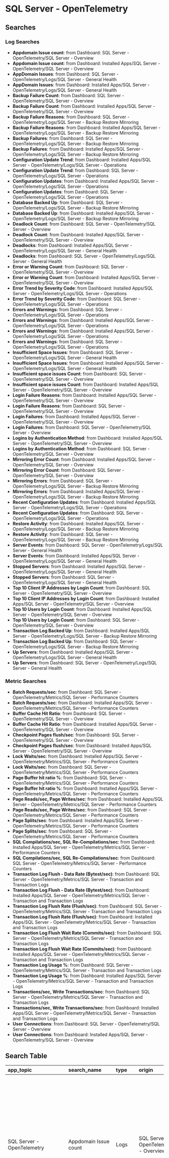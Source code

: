 # SQL Server - OpenTelemetry

## Searches

### Log Searches

- **Appdomain Issue count**: from Dashboard: SQL Server - OpenTelemetry/SQL Server - Overview 
- **Appdomain Issue count**: from Dashboard: Installed Apps/SQL Server - OpenTelemetry/SQL Server - Overview 
- **AppDomain Issues**: from Dashboard: SQL Server - OpenTelemetry/Logs/SQL Server - General Health 
- **AppDomain Issues**: from Dashboard: Installed Apps/SQL Server - OpenTelemetry/Logs/SQL Server - General Health 
- **Backup Failure Count**: from Dashboard: SQL Server - OpenTelemetry/SQL Server - Overview 
- **Backup Failure Count**: from Dashboard: Installed Apps/SQL Server - OpenTelemetry/SQL Server - Overview 
- **Backup Failure Reasons**: from Dashboard: SQL Server - OpenTelemetry/Logs/SQL Server - Backup Restore Mirroring 
- **Backup Failure Reasons**: from Dashboard: Installed Apps/SQL Server - OpenTelemetry/Logs/SQL Server - Backup Restore Mirroring 
- **Backup Failures**: from Dashboard: SQL Server - OpenTelemetry/Logs/SQL Server - Backup Restore Mirroring 
- **Backup Failures**: from Dashboard: Installed Apps/SQL Server - OpenTelemetry/Logs/SQL Server - Backup Restore Mirroring 
- **Configuration Update Trend**: from Dashboard: Installed Apps/SQL Server - OpenTelemetry/Logs/SQL Server - Operations 
- **Configuration Update Trend**: from Dashboard: SQL Server - OpenTelemetry/Logs/SQL Server - Operations 
- **Configuration Updates**: from Dashboard: Installed Apps/SQL Server - OpenTelemetry/Logs/SQL Server - Operations 
- **Configuration Updates**: from Dashboard: SQL Server - OpenTelemetry/Logs/SQL Server - Operations 
- **Database Backed Up**: from Dashboard: SQL Server - OpenTelemetry/Logs/SQL Server - Backup Restore Mirroring 
- **Database Backed Up**: from Dashboard: Installed Apps/SQL Server - OpenTelemetry/Logs/SQL Server - Backup Restore Mirroring 
- **Deadlock Count**: from Dashboard: SQL Server - OpenTelemetry/SQL Server - Overview 
- **Deadlock Count**: from Dashboard: Installed Apps/SQL Server - OpenTelemetry/SQL Server - Overview 
- **Deadlocks**: from Dashboard: Installed Apps/SQL Server - OpenTelemetry/Logs/SQL Server - General Health 
- **Deadlocks**: from Dashboard: SQL Server - OpenTelemetry/Logs/SQL Server - General Health 
- **Error or Warning Count**: from Dashboard: SQL Server - OpenTelemetry/SQL Server - Overview 
- **Error or Warning Count**: from Dashboard: Installed Apps/SQL Server - OpenTelemetry/SQL Server - Overview 
- **Error Trend by Severity Code**: from Dashboard: Installed Apps/SQL Server - OpenTelemetry/Logs/SQL Server - Operations 
- **Error Trend by Severity Code**: from Dashboard: SQL Server - OpenTelemetry/Logs/SQL Server - Operations 
- **Errors and Warnings**: from Dashboard: SQL Server - OpenTelemetry/Logs/SQL Server - Operations 
- **Errors and Warnings**: from Dashboard: Installed Apps/SQL Server - OpenTelemetry/Logs/SQL Server - Operations 
- **Errors and Warnings**: from Dashboard: Installed Apps/SQL Server - OpenTelemetry/Logs/SQL Server - Operations 
- **Errors and Warnings**: from Dashboard: SQL Server - OpenTelemetry/Logs/SQL Server - Operations 
- **Insufficient Space Issues**: from Dashboard: SQL Server - OpenTelemetry/Logs/SQL Server - General Health 
- **Insufficient Space Issues**: from Dashboard: Installed Apps/SQL Server - OpenTelemetry/Logs/SQL Server - General Health 
- **Insufficient space issues Count**: from Dashboard: SQL Server - OpenTelemetry/SQL Server - Overview 
- **Insufficient space issues Count**: from Dashboard: Installed Apps/SQL Server - OpenTelemetry/SQL Server - Overview 
- **Login Failure Reasons**: from Dashboard: Installed Apps/SQL Server - OpenTelemetry/SQL Server - Overview 
- **Login Failure Reasons**: from Dashboard: SQL Server - OpenTelemetry/SQL Server - Overview 
- **Login Failures**: from Dashboard: Installed Apps/SQL Server - OpenTelemetry/SQL Server - Overview 
- **Login Failures**: from Dashboard: SQL Server - OpenTelemetry/SQL Server - Overview 
- **Logins by Authentication Method**: from Dashboard: Installed Apps/SQL Server - OpenTelemetry/SQL Server - Overview 
- **Logins by Authentication Method**: from Dashboard: SQL Server - OpenTelemetry/SQL Server - Overview 
- **Mirroring Error Count**: from Dashboard: Installed Apps/SQL Server - OpenTelemetry/SQL Server - Overview 
- **Mirroring Error Count**: from Dashboard: SQL Server - OpenTelemetry/SQL Server - Overview 
- **Mirroring Errors**: from Dashboard: SQL Server - OpenTelemetry/Logs/SQL Server - Backup Restore Mirroring 
- **Mirroring Errors**: from Dashboard: Installed Apps/SQL Server - OpenTelemetry/Logs/SQL Server - Backup Restore Mirroring 
- **Recent Configuration Updates**: from Dashboard: Installed Apps/SQL Server - OpenTelemetry/Logs/SQL Server - Operations 
- **Recent Configuration Updates**: from Dashboard: SQL Server - OpenTelemetry/Logs/SQL Server - Operations 
- **Restore Activity**: from Dashboard: Installed Apps/SQL Server - OpenTelemetry/Logs/SQL Server - Backup Restore Mirroring 
- **Restore Activity**: from Dashboard: SQL Server - OpenTelemetry/Logs/SQL Server - Backup Restore Mirroring 
- **Server Events**: from Dashboard: SQL Server - OpenTelemetry/Logs/SQL Server - General Health 
- **Server Events**: from Dashboard: Installed Apps/SQL Server - OpenTelemetry/Logs/SQL Server - General Health 
- **Stopped Servers**: from Dashboard: Installed Apps/SQL Server - OpenTelemetry/Logs/SQL Server - General Health 
- **Stopped Servers**: from Dashboard: SQL Server - OpenTelemetry/Logs/SQL Server - General Health 
- **Top 10 Client IP Addresses by Login Count**: from Dashboard: SQL Server - OpenTelemetry/SQL Server - Overview 
- **Top 10 Client IP Addresses by Login Count**: from Dashboard: Installed Apps/SQL Server - OpenTelemetry/SQL Server - Overview 
- **Top 10 Users by Login Count**: from Dashboard: Installed Apps/SQL Server - OpenTelemetry/SQL Server - Overview 
- **Top 10 Users by Login Count**: from Dashboard: SQL Server - OpenTelemetry/SQL Server - Overview 
- **Transaction Log Backed Up**: from Dashboard: Installed Apps/SQL Server - OpenTelemetry/Logs/SQL Server - Backup Restore Mirroring 
- **Transaction Log Backed Up**: from Dashboard: SQL Server - OpenTelemetry/Logs/SQL Server - Backup Restore Mirroring 
- **Up Servers**: from Dashboard: Installed Apps/SQL Server - OpenTelemetry/Logs/SQL Server - General Health 
- **Up Servers**: from Dashboard: SQL Server - OpenTelemetry/Logs/SQL Server - General Health

### Metric Searches

- **Batch Requests/sec**: from Dashboard: SQL Server - OpenTelemetry/Metrics/SQL Server - Performance Counters 
- **Batch Requests/sec**: from Dashboard: Installed Apps/SQL Server - OpenTelemetry/Metrics/SQL Server - Performance Counters 
- **Buffer Cache Hit Ratio**: from Dashboard: SQL Server - OpenTelemetry/SQL Server - Overview 
- **Buffer Cache Hit Ratio**: from Dashboard: Installed Apps/SQL Server - OpenTelemetry/SQL Server - Overview 
- **Checkpoint Pages flush/sec**: from Dashboard: SQL Server - OpenTelemetry/SQL Server - Overview 
- **Checkpoint Pages flush/sec**: from Dashboard: Installed Apps/SQL Server - OpenTelemetry/SQL Server - Overview 
- **Lock Waits/sec**: from Dashboard: Installed Apps/SQL Server - OpenTelemetry/Metrics/SQL Server - Performance Counters 
- **Lock Waits/sec**: from Dashboard: SQL Server - OpenTelemetry/Metrics/SQL Server - Performance Counters 
- **Page Buffer hit ratio %**: from Dashboard: SQL Server - OpenTelemetry/Metrics/SQL Server - Performance Counters 
- **Page Buffer hit ratio %**: from Dashboard: Installed Apps/SQL Server - OpenTelemetry/Metrics/SQL Server - Performance Counters 
- **Page Reads/sec, Page Writes/sec**: from Dashboard: Installed Apps/SQL Server - OpenTelemetry/Metrics/SQL Server - Performance Counters 
- **Page Reads/sec, Page Writes/sec**: from Dashboard: SQL Server - OpenTelemetry/Metrics/SQL Server - Performance Counters 
- **Page Splits/sec**: from Dashboard: Installed Apps/SQL Server - OpenTelemetry/Metrics/SQL Server - Performance Counters 
- **Page Splits/sec**: from Dashboard: SQL Server - OpenTelemetry/Metrics/SQL Server - Performance Counters 
- **SQL Compilations/sec, SQL Re-Compilations/sec**: from Dashboard: Installed Apps/SQL Server - OpenTelemetry/Metrics/SQL Server - Performance Counters 
- **SQL Compilations/sec, SQL Re-Compilations/sec**: from Dashboard: SQL Server - OpenTelemetry/Metrics/SQL Server - Performance Counters 
- **Transaction Log Flush - Data Rate (Bytest/sec)**: from Dashboard: SQL Server - OpenTelemetry/Metrics/SQL Server - Transaction and Transaction Logs 
- **Transaction Log Flush - Data Rate (Bytest/sec)**: from Dashboard: Installed Apps/SQL Server - OpenTelemetry/Metrics/SQL Server - Transaction and Transaction Logs 
- **Transaction Log Flush Rate (Flush/sec)**: from Dashboard: SQL Server - OpenTelemetry/Metrics/SQL Server - Transaction and Transaction Logs 
- **Transaction Log Flush Rate (Flush/sec)**: from Dashboard: Installed Apps/SQL Server - OpenTelemetry/Metrics/SQL Server - Transaction and Transaction Logs 
- **Transaction Log Flush Wait Rate (Commits/sec)**: from Dashboard: SQL Server - OpenTelemetry/Metrics/SQL Server - Transaction and Transaction Logs 
- **Transaction Log Flush Wait Rate (Commits/sec)**: from Dashboard: Installed Apps/SQL Server - OpenTelemetry/Metrics/SQL Server - Transaction and Transaction Logs 
- **Transaction Log Usage %**: from Dashboard: SQL Server - OpenTelemetry/Metrics/SQL Server - Transaction and Transaction Logs 
- **Transaction Log Usage %**: from Dashboard: Installed Apps/SQL Server - OpenTelemetry/Metrics/SQL Server - Transaction and Transaction Logs 
- **Transactions/sec, Write Transactions/sec**: from Dashboard: SQL Server - OpenTelemetry/Metrics/SQL Server - Transaction and Transaction Logs 
- **Transactions/sec, Write Transactions/sec**: from Dashboard: Installed Apps/SQL Server - OpenTelemetry/Metrics/SQL Server - Transaction and Transaction Logs 
- **User Connections**: from Dashboard: SQL Server - OpenTelemetry/SQL Server - Overview 
- **User Connections**: from Dashboard: Installed Apps/SQL Server - OpenTelemetry/SQL Server - Overview

## Search Table

|app\_topic|search\_name|type|origin|search|
|:--|:--|:--|:--|:--|
|SQL Server - OpenTelemetry|Appdomain Issue count|Logs|SQL Server - OpenTelemetry/SQL Server - Overview| db.cluster.name={{db.cluster.name}} deployment.environment={{deployment.environment}}  sumo.datasource=sqlserver  (AppDomain or "memory pressure" or "out of memory") \|json "log" as \_rawlog nodrop <br />\| if (isEmpty(\_rawlog), \_raw, \_rawlog) as \_raw<br />\| parse "AppDomain \* (\*) is marked for unload due to \*." as AppDomainID, detail, reason nodrop<br />\| parse "AppDomain \* was unloaded by escalation policy to ensure the consistency of your application. \* happened while accessing a critical resource" as detail, reason nodrop<br />\| Parse "Failed to initialize the Common Language Runtime \* due to \*." as detail, reason nodrop<br />\| parse "Error: \*, Severity: \*, State: \*. .NET Framework execution was aborted by escalation policy because of \*." as error, severity, state, reason<br />\| count|
|SQL Server - OpenTelemetry|Appdomain Issue count|Logs|Installed Apps/SQL Server - OpenTelemetry/SQL Server - Overview| db.cluster.name={{db.cluster.name}} deployment.environment={{deployment.environment}}  sumo.datasource=sqlserver  (AppDomain or "memory pressure" or "out of memory") \|json "log" as \_rawlog nodrop <br />\| if (isEmpty(\_rawlog), \_raw, \_rawlog) as \_raw<br />\| parse "AppDomain \* (\*) is marked for unload due to \*." as AppDomainID, detail, reason nodrop<br />\| parse "AppDomain \* was unloaded by escalation policy to ensure the consistency of your application. \* happened while accessing a critical resource" as detail, reason nodrop<br />\| Parse "Failed to initialize the Common Language Runtime \* due to \*." as detail, reason nodrop<br />\| parse "Error: \*, Severity: \*, State: \*. .NET Framework execution was aborted by escalation policy because of \*." as error, severity, state, reason<br />\| count|
|SQL Server - OpenTelemetry/Logs|AppDomain Issues|Logs|Installed Apps/SQL Server - OpenTelemetry/Logs/SQL Server - General Health| db.cluster.name={{db.cluster.name}} deployment.environment={{deployment.environment}} db.node.name={{db.node.name}} sumo.datasource=sqlserver  (AppDomain or "memory pressure" or "out of memory") \|json "log" as \_rawlog nodrop <br />\| if (isEmpty(\_rawlog), \_raw, \_rawlog) as \_raw<br />\| parse "AppDomain \* (\*) is marked for unload due to \*." as AppDomainID, detail, reason nodrop<br />\| parse "AppDomain \* was unloaded by escalation policy to ensure the consistency of your application. \* happened while accessing a critical resource" as detail, reason nodrop<br />\| Parse "Failed to initialize the Common Language Runtime \* due to \*." as detail, reason nodrop<br />\| parse "Error: \*, Severity: \*, State: \*. .NET Framework execution was aborted by escalation policy because of \*." as error, severity, state, reason<br />\| timeslice 1d<br />\| count by \_timeslice|
|SQL Server - OpenTelemetry/Logs|AppDomain Issues|Logs|SQL Server - OpenTelemetry/Logs/SQL Server - General Health| db.cluster.name={{db.cluster.name}} deployment.environment={{deployment.environment}} db.node.name={{db.node.name}} sumo.datasource=sqlserver  (AppDomain or "memory pressure" or "out of memory") \|json "log" as \_rawlog nodrop <br />\| if (isEmpty(\_rawlog), \_raw, \_rawlog) as \_raw<br />\| parse "AppDomain \* (\*) is marked for unload due to \*." as AppDomainID, detail, reason nodrop<br />\| parse "AppDomain \* was unloaded by escalation policy to ensure the consistency of your application. \* happened while accessing a critical resource" as detail, reason nodrop<br />\| Parse "Failed to initialize the Common Language Runtime \* due to \*." as detail, reason nodrop<br />\| parse "Error: \*, Severity: \*, State: \*. .NET Framework execution was aborted by escalation policy because of \*." as error, severity, state, reason<br />\| timeslice 1d<br />\| count by \_timeslice|
|SQL Server - OpenTelemetry|Backup Failure Count|Logs|SQL Server - OpenTelemetry/SQL Server - Overview| db.cluster.name={{db.cluster.name}} deployment.environment={{deployment.environment}}  sumo.datasource=sqlserver backup !Restore !"[180] Job" \| json "log" as \_rawlog nodrop <br />\| if (isEmpty(\_rawlog), \_raw, \_rawlog) as \_raw <br />\| parse "BackupDiskFile::\*: Backup device '\*' \* to \*. Operating system error \*(\*)." as media, backup\_path, backup\_status, operation, error\_code, reason nodrop<br />\| parse "Backup      BackupIoRequest::ReportIoError: \* \* on backup device '\*'. Operating system error \*(\*)." as operation, backup\_status, backup\_path, error\_code, reason nodrop<br />\| parse "Extend Disk Backup:  \* on backup device '\*'. Operating system error \*(\*)." as backup\_status, backup\_path, error\_code, reason nodrop<br />\| parse "BackupVirtualDeviceFile::RequestDurableMedia: \* \* on backup device '\*'. Operating system error \*(\*)." as operation, backup\_status, backup\_path, error\_code, reason nodrop<br />\| parse "Backup      BACKUP \* to complete the command BACKUP DATABASE \*. Check the backup application log for detailed messages." as backup\_status, database<br />\| if (backup\_status in ("failed", "failure"), "Failure", backup\_status) as backup\_status<br />\| count by backup\_status|
|SQL Server - OpenTelemetry|Backup Failure Count|Logs|Installed Apps/SQL Server - OpenTelemetry/SQL Server - Overview| db.cluster.name={{db.cluster.name}} deployment.environment={{deployment.environment}}  sumo.datasource=sqlserver backup !Restore !"[180] Job" \| json "log" as \_rawlog nodrop <br />\| if (isEmpty(\_rawlog), \_raw, \_rawlog) as \_raw <br />\| parse "BackupDiskFile::\*: Backup device '\*' \* to \*. Operating system error \*(\*)." as media, backup\_path, backup\_status, operation, error\_code, reason nodrop<br />\| parse "Backup      BackupIoRequest::ReportIoError: \* \* on backup device '\*'. Operating system error \*(\*)." as operation, backup\_status, backup\_path, error\_code, reason nodrop<br />\| parse "Extend Disk Backup:  \* on backup device '\*'. Operating system error \*(\*)." as backup\_status, backup\_path, error\_code, reason nodrop<br />\| parse "BackupVirtualDeviceFile::RequestDurableMedia: \* \* on backup device '\*'. Operating system error \*(\*)." as operation, backup\_status, backup\_path, error\_code, reason nodrop<br />\| parse "Backup      BACKUP \* to complete the command BACKUP DATABASE \*. Check the backup application log for detailed messages." as backup\_status, database<br />\| if (backup\_status in ("failed", "failure"), "Failure", backup\_status) as backup\_status<br />\| count by backup\_status|
|SQL Server - OpenTelemetry/Logs|Backup Failure Reasons|Logs|Installed Apps/SQL Server - OpenTelemetry/Logs/SQL Server - Backup Restore Mirroring| db.cluster.name={{db.cluster.name}} deployment.environment={{deployment.environment}} db.node.name={{db.node.name}} sumo.datasource=sqlserver !Restore !"[180] Job" \| json "log" as \_rawlog nodrop <br />\| if (isEmpty(\_rawlog), \_raw, \_rawlog) as \_raw <br />\| parse "BackupDiskFile::\*: Backup device '\*' \* to \*. Operating system error \*(\*)." as media, backup\_path, backup\_status, operation, error\_code, reason nodrop<br />\| parse "Backup      BackupIoRequest::ReportIoError: \* \* on backup device '\*'. Operating system error \*(\*)." as operation, backup\_status, backup\_path, error\_code, reason nodrop<br />\| parse "Extend Disk Backup:  \* on backup device '\*'. Operating system error \*(\*)." as backup\_status, backup\_path, error\_code, reason nodrop<br />\| parse "BackupVirtualDeviceFile::RequestDurableMedia: \* \* on backup device '\*'. Operating system error \*(\*)." as operation, backup\_status, backup\_path, error\_code, reason nodrop<br />\| parse "Backup      BACKUP \* to complete the command BACKUP DATABASE \*. Check the backup application log for detailed messages." as backup\_status, database<br />\| if (backup\_status in ("failed", "failure"), "Failure", backup\_status) as backup\_status<br />\| if (reason = "" or isNull(reason), "Unknown", reason) as reason <br />\| count as count by reason \| sort by count|
|SQL Server - OpenTelemetry/Logs|Backup Failure Reasons|Logs|SQL Server - OpenTelemetry/Logs/SQL Server - Backup Restore Mirroring| db.cluster.name={{db.cluster.name}} deployment.environment={{deployment.environment}} db.node.name={{db.node.name}} sumo.datasource=sqlserver !Restore !"[180] Job" \| json "log" as \_rawlog nodrop <br />\| if (isEmpty(\_rawlog), \_raw, \_rawlog) as \_raw <br />\| parse "BackupDiskFile::\*: Backup device '\*' \* to \*. Operating system error \*(\*)." as media, backup\_path, backup\_status, operation, error\_code, reason nodrop<br />\| parse "Backup      BackupIoRequest::ReportIoError: \* \* on backup device '\*'. Operating system error \*(\*)." as operation, backup\_status, backup\_path, error\_code, reason nodrop<br />\| parse "Extend Disk Backup:  \* on backup device '\*'. Operating system error \*(\*)." as backup\_status, backup\_path, error\_code, reason nodrop<br />\| parse "BackupVirtualDeviceFile::RequestDurableMedia: \* \* on backup device '\*'. Operating system error \*(\*)." as operation, backup\_status, backup\_path, error\_code, reason nodrop<br />\| parse "Backup      BACKUP \* to complete the command BACKUP DATABASE \*. Check the backup application log for detailed messages." as backup\_status, database<br />\| if (backup\_status in ("failed", "failure"), "Failure", backup\_status) as backup\_status<br />\| if (reason = "" or isNull(reason), "Unknown", reason) as reason <br />\| count as count by reason \| sort by count|
|SQL Server - OpenTelemetry/Logs|Backup Failures|Logs|Installed Apps/SQL Server - OpenTelemetry/Logs/SQL Server - Backup Restore Mirroring| db.cluster.name={{db.cluster.name}} deployment.environment={{deployment.environment}} db.node.name={{db.node.name}} sumo.datasource=sqlserver backup !Restore !"[180] Job" \| json "log" as \_rawlog nodrop <br />\| if (isEmpty(\_rawlog), \_raw, \_rawlog) as \_raw <br />\| parse "BackupDiskFile::\*: Backup device '\*' \* to \*. Operating system error \*(\*)." as media, backup\_path, backup\_status, operation, error\_code, reason nodrop<br />\| parse "Backup      BackupIoRequest::ReportIoError: \* \* on backup device '\*'. Operating system error \*(\*)." as operation, backup\_status, backup\_path, error\_code, reason nodrop<br />\| parse "Extend Disk Backup:  \* on backup device '\*'. Operating system error \*(\*)." as backup\_status, backup\_path, error\_code, reason nodrop<br />\| parse "BackupVirtualDeviceFile::RequestDurableMedia: \* \* on backup device '\*'. Operating system error \*(\*)." as operation, backup\_status, backup\_path, error\_code, reason nodrop<br />\| parse "Backup      BACKUP \* to complete the command BACKUP DATABASE \*. Check the backup application log for detailed messages." as backup\_status, database<br />\| if (backup\_status in ("failed", "failure"), "Failure", backup\_status) as backup\_status<br />\| timeslice 1d<br />\| count by \_timeslice, backup\_status<br />\| transpose row \_timeslice column backup\_status|
|SQL Server - OpenTelemetry/Logs|Backup Failures|Logs|SQL Server - OpenTelemetry/Logs/SQL Server - Backup Restore Mirroring| db.cluster.name={{db.cluster.name}} deployment.environment={{deployment.environment}} db.node.name={{db.node.name}} sumo.datasource=sqlserver backup !Restore !"[180] Job" \| json "log" as \_rawlog nodrop <br />\| if (isEmpty(\_rawlog), \_raw, \_rawlog) as \_raw <br />\| parse "BackupDiskFile::\*: Backup device '\*' \* to \*. Operating system error \*(\*)." as media, backup\_path, backup\_status, operation, error\_code, reason nodrop<br />\| parse "Backup      BackupIoRequest::ReportIoError: \* \* on backup device '\*'. Operating system error \*(\*)." as operation, backup\_status, backup\_path, error\_code, reason nodrop<br />\| parse "Extend Disk Backup:  \* on backup device '\*'. Operating system error \*(\*)." as backup\_status, backup\_path, error\_code, reason nodrop<br />\| parse "BackupVirtualDeviceFile::RequestDurableMedia: \* \* on backup device '\*'. Operating system error \*(\*)." as operation, backup\_status, backup\_path, error\_code, reason nodrop<br />\| parse "Backup      BACKUP \* to complete the command BACKUP DATABASE \*. Check the backup application log for detailed messages." as backup\_status, database<br />\| if (backup\_status in ("failed", "failure"), "Failure", backup\_status) as backup\_status<br />\| timeslice 1d<br />\| count by \_timeslice, backup\_status<br />\| transpose row \_timeslice column backup\_status|
|SQL Server - OpenTelemetry/Metrics|Batch Requests/sec|Metrics|SQL Server - OpenTelemetry/Metrics/SQL Server - Performance Counters|sumo.datasource=sqlserver deployment.environment={{deployment.environment}} metric=sqlserver.batch.request.rate db.cluster.name={{db.cluster.name}} db.node.name={{db.node.name}} <br />//\| rate increasing|
|SQL Server - OpenTelemetry/Metrics|Batch Requests/sec|Metrics|Installed Apps/SQL Server - OpenTelemetry/Metrics/SQL Server - Performance Counters|sumo.datasource=sqlserver deployment.environment={{deployment.environment}} metric=sqlserver.batch.request.rate db.cluster.name={{db.cluster.name}} db.node.name={{db.node.name}} <br />//\| rate increasing|
|SQL Server - OpenTelemetry|Buffer Cache Hit Ratio|Metrics|Installed Apps/SQL Server - OpenTelemetry/SQL Server - Overview|sumo.datasource=sqlserver deployment.environment={{deployment.environment}} db.cluster.name={{db.cluster.name}} metric=sqlserver.page.buffer\_cache.hit\_ratio  \| avg by metric|
|SQL Server - OpenTelemetry|Buffer Cache Hit Ratio|Metrics|SQL Server - OpenTelemetry/SQL Server - Overview|sumo.datasource=sqlserver deployment.environment={{deployment.environment}} db.cluster.name={{db.cluster.name}} metric=sqlserver.page.buffer\_cache.hit\_ratio  \| avg by metric|
|SQL Server - OpenTelemetry|Checkpoint Pages flush/sec|Metrics|Installed Apps/SQL Server - OpenTelemetry/SQL Server - Overview|sumo.datasource=sqlserver deployment.environment={{deployment.environment}} db.cluster.name={{db.cluster.name}} metric=sqlserver.page.checkpoint.flush.rate \| avg|
|SQL Server - OpenTelemetry|Checkpoint Pages flush/sec|Metrics|SQL Server - OpenTelemetry/SQL Server - Overview|sumo.datasource=sqlserver deployment.environment={{deployment.environment}} db.cluster.name={{db.cluster.name}} metric=sqlserver.page.checkpoint.flush.rate \| avg|
|SQL Server - OpenTelemetry/Logs|Configuration Update Trend|Logs|Installed Apps/SQL Server - OpenTelemetry/Logs/SQL Server - Operations| db.cluster.name={{db.cluster.name}} deployment.environment={{deployment.environment}} db.node.name={{db.node.name}} sumo.datasource=sqlserver option \| json "log" as \_rawlog nodrop <br />\| if (isEmpty(\_rawlog), \_raw, \_rawlog) as \_raw <br />\| parse "Configuration option '\*' changed from \* to \*." as object, old\_val, new\_val nodrop<br />\| parse	"Setting database option \* to \* for database '\*'." as object, new\_val, database<br />\| where old\_val != new\_val<br />\| timeslice 1h<br />\| count by \_timeslice|
|SQL Server - OpenTelemetry/Logs|Configuration Update Trend|Logs|SQL Server - OpenTelemetry/Logs/SQL Server - Operations| db.cluster.name={{db.cluster.name}} deployment.environment={{deployment.environment}} db.node.name={{db.node.name}} sumo.datasource=sqlserver option \| json "log" as \_rawlog nodrop <br />\| if (isEmpty(\_rawlog), \_raw, \_rawlog) as \_raw <br />\| parse "Configuration option '\*' changed from \* to \*." as object, old\_val, new\_val nodrop<br />\| parse	"Setting database option \* to \* for database '\*'." as object, new\_val, database<br />\| where old\_val != new\_val<br />\| timeslice 1h<br />\| count by \_timeslice|
|SQL Server - OpenTelemetry/Logs|Configuration Updates|Logs|SQL Server - OpenTelemetry/Logs/SQL Server - Operations| db.cluster.name={{db.cluster.name}} deployment.environment={{deployment.environment}} db.node.name={{db.node.name}} sumo.datasource=sqlserver option \| json "log" as \_rawlog nodrop <br />\| if (isEmpty(\_rawlog), \_raw, \_rawlog) as \_raw <br />\| parse "Configuration option '\*' changed from \* to \*." as object, old\_val, new\_val nodrop<br />\| parse	"Setting database option \* to \* for database '\*'." as object, new\_val, database<br />\| where old\_val != new\_val<br />\| count as count by object \| sort by count|
|SQL Server - OpenTelemetry/Logs|Configuration Updates|Logs|Installed Apps/SQL Server - OpenTelemetry/Logs/SQL Server - Operations| db.cluster.name={{db.cluster.name}} deployment.environment={{deployment.environment}} db.node.name={{db.node.name}} sumo.datasource=sqlserver option \| json "log" as \_rawlog nodrop <br />\| if (isEmpty(\_rawlog), \_raw, \_rawlog) as \_raw <br />\| parse "Configuration option '\*' changed from \* to \*." as object, old\_val, new\_val nodrop<br />\| parse	"Setting database option \* to \* for database '\*'." as object, new\_val, database<br />\| where old\_val != new\_val<br />\| count as count by object \| sort by count|
|SQL Server - OpenTelemetry/Logs|Database Backed Up|Logs|Installed Apps/SQL Server - OpenTelemetry/Logs/SQL Server - Backup Restore Mirroring| db.cluster.name={{db.cluster.name}} deployment.environment={{deployment.environment}} db.node.name={{db.node.name}}  sumo.datasource=sqlserver backup \| json "log" as \_rawlog nodrop <br />\| if (isEmpty(\_rawlog), \_raw, \_rawlog) as \_raw <br />\| parse "Backup      Database backed up. Database: \*, creation date(time): \*, pages dumped: \*, first LSN: \*, last LSN: \*, number of dump devices: \*, device information: \*. This is an informational message only. No user action is required." as database, creation\_time, pages\_dumped, first\_lsn, last\_lsn,dump\_devices, device\_info<br />\| timeslice 1d<br />\| count by \_timeslice|
|SQL Server - OpenTelemetry/Logs|Database Backed Up|Logs|SQL Server - OpenTelemetry/Logs/SQL Server - Backup Restore Mirroring| db.cluster.name={{db.cluster.name}} deployment.environment={{deployment.environment}} db.node.name={{db.node.name}}  sumo.datasource=sqlserver backup \| json "log" as \_rawlog nodrop <br />\| if (isEmpty(\_rawlog), \_raw, \_rawlog) as \_raw <br />\| parse "Backup      Database backed up. Database: \*, creation date(time): \*, pages dumped: \*, first LSN: \*, last LSN: \*, number of dump devices: \*, device information: \*. This is an informational message only. No user action is required." as database, creation\_time, pages\_dumped, first\_lsn, last\_lsn,dump\_devices, device\_info<br />\| timeslice 1d<br />\| count by \_timeslice|
|SQL Server - OpenTelemetry|Deadlock Count|Logs|Installed Apps/SQL Server - OpenTelemetry/SQL Server - Overview| db.cluster.name={{db.cluster.name}} deployment.environment={{deployment.environment}} sumo.datasource=sqlserver deadlocked\| count|
|SQL Server - OpenTelemetry|Deadlock Count|Logs|SQL Server - OpenTelemetry/SQL Server - Overview| db.cluster.name={{db.cluster.name}} deployment.environment={{deployment.environment}} sumo.datasource=sqlserver deadlocked\| count|
|SQL Server - OpenTelemetry/Logs|Deadlocks|Logs|Installed Apps/SQL Server - OpenTelemetry/Logs/SQL Server - General Health| db.cluster.name={{db.cluster.name}} deployment.environment={{deployment.environment}} db.node.name={{db.node.name}} sumo.datasource=sqlserver deadlocked<br />\| timeslice 1d<br />\| count as count by \_timeslice|
|SQL Server - OpenTelemetry/Logs|Deadlocks|Logs|SQL Server - OpenTelemetry/Logs/SQL Server - General Health| db.cluster.name={{db.cluster.name}} deployment.environment={{deployment.environment}} db.node.name={{db.node.name}} sumo.datasource=sqlserver deadlocked<br />\| timeslice 1d<br />\| count as count by \_timeslice|
|SQL Server - OpenTelemetry|Error or Warning Count|Logs|Installed Apps/SQL Server - OpenTelemetry/SQL Server - Overview| db.cluster.name={{db.cluster.name}} deployment.environment={{deployment.environment}}  sumo.datasource=sqlserver ("Error:" or "Warning:") \| json "log" as \_rawlog nodrop <br />\| if (isEmpty(\_rawlog), \_raw, \_rawlog) as \_raw <br />\| parse regex "\\s+(?\<Logtype\>Error\|Warning):\\s+(?\<message\>.\*)\$"<br />\| count by LogType|
|SQL Server - OpenTelemetry|Error or Warning Count|Logs|SQL Server - OpenTelemetry/SQL Server - Overview| db.cluster.name={{db.cluster.name}} deployment.environment={{deployment.environment}}  sumo.datasource=sqlserver ("Error:" or "Warning:") \| json "log" as \_rawlog nodrop <br />\| if (isEmpty(\_rawlog), \_raw, \_rawlog) as \_raw <br />\| parse regex "\\s+(?\<Logtype\>Error\|Warning):\\s+(?\<message\>.\*)\$"<br />\| count by LogType|
|SQL Server - OpenTelemetry/Logs|Error Trend by Severity Code|Logs|Installed Apps/SQL Server - OpenTelemetry/Logs/SQL Server - Operations| db.cluster.name={{db.cluster.name}} deployment.environment={{deployment.environment}} db.node.name={{db.node.name}}  sumo.datasource=sqlserver "Error:" "Severity:" \| json "log" as \_rawlog nodrop <br />\| if (isEmpty(\_rawlog), \_raw, \_rawlog) as \_raw <br />\| parse regex "\\s+(?\<Logtype\>Error):\\s+(?\<message\>.\*)\$"<br />\| parse field=message "\*, Severity: \*, State:" as error\_code, severity<br />\| int(severity) as severity<br />\| where Logtype = "Error" and severity \> 16<br />\| timeslice 1d<br />\| count by \_timeslice, severity <br />\| transpose row \_timeslice column severity|
|SQL Server - OpenTelemetry/Logs|Error Trend by Severity Code|Logs|SQL Server - OpenTelemetry/Logs/SQL Server - Operations| db.cluster.name={{db.cluster.name}} deployment.environment={{deployment.environment}} db.node.name={{db.node.name}}  sumo.datasource=sqlserver "Error:" "Severity:" \| json "log" as \_rawlog nodrop <br />\| if (isEmpty(\_rawlog), \_raw, \_rawlog) as \_raw <br />\| parse regex "\\s+(?\<Logtype\>Error):\\s+(?\<message\>.\*)\$"<br />\| parse field=message "\*, Severity: \*, State:" as error\_code, severity<br />\| int(severity) as severity<br />\| where Logtype = "Error" and severity \> 16<br />\| timeslice 1d<br />\| count by \_timeslice, severity <br />\| transpose row \_timeslice column severity|
|SQL Server - OpenTelemetry/Logs|Errors and Warnings|Logs|Installed Apps/SQL Server - OpenTelemetry/Logs/SQL Server - Operations| db.cluster.name={{db.cluster.name}} deployment.environment={{deployment.environment}} db.node.name={{db.node.name}} sumo.datasource=sqlserver("Error:" or "Warning:") \| json "log" as \_rawlog nodrop <br />\| if (isEmpty(\_rawlog), \_raw, \_rawlog) as \_raw <br />\| parse regex "\\s+(?\<Logtype\>Error\|Warning):\\s+(?\<message\>.\*)\$"<br />\| timeslice 1d<br />\| count by \_timeslice, LogType<br />\| transpose row \_timeslice column LogType|
|SQL Server - OpenTelemetry/Logs|Errors and Warnings|Logs|Installed Apps/SQL Server - OpenTelemetry/Logs/SQL Server - Operations| db.cluster.name={{db.cluster.name}} deployment.environment={{deployment.environment}} db.node.name={{db.node.name}} sumo.datasource=sqlserver ("Error:" or "Warning:") \| json "log" as \_rawlog nodrop <br />\| if (isEmpty(\_rawlog), \_raw, \_rawlog) as \_raw <br />\| parse regex "\\s+(?\<Logtype\>Error\|Warning):\\s+(?\<message\>.\*)\$"<br />\| count by LogType|
|SQL Server - OpenTelemetry/Logs|Errors and Warnings|Logs|SQL Server - OpenTelemetry/Logs/SQL Server - Operations| db.cluster.name={{db.cluster.name}} deployment.environment={{deployment.environment}} db.node.name={{db.node.name}} sumo.datasource=sqlserver ("Error:" or "Warning:") \| json "log" as \_rawlog nodrop <br />\| if (isEmpty(\_rawlog), \_raw, \_rawlog) as \_raw <br />\| parse regex "\\s+(?\<Logtype\>Error\|Warning):\\s+(?\<message\>.\*)\$"<br />\| count by LogType|
|SQL Server - OpenTelemetry/Logs|Errors and Warnings|Logs|SQL Server - OpenTelemetry/Logs/SQL Server - Operations| db.cluster.name={{db.cluster.name}} deployment.environment={{deployment.environment}} db.node.name={{db.node.name}} sumo.datasource=sqlserver("Error:" or "Warning:") \| json "log" as \_rawlog nodrop <br />\| if (isEmpty(\_rawlog), \_raw, \_rawlog) as \_raw <br />\| parse regex "\\s+(?\<Logtype\>Error\|Warning):\\s+(?\<message\>.\*)\$"<br />\| timeslice 1d<br />\| count by \_timeslice, LogType<br />\| transpose row \_timeslice column LogType|
|SQL Server - OpenTelemetry/Logs|Insufficient Space Issues|Logs|SQL Server - OpenTelemetry/Logs/SQL Server - General Health| db.cluster.name={{db.cluster.name}} deployment.environment={{deployment.environment}} db.node.name={{db.node.name}} sumo.datasource=sqlserver "Could not allocate" (space or page) \|json "log" as \_rawlog nodrop \| if (isEmpty(\_rawlog), \_raw, \_rawlog) as \_raw<br />\| parse "Could not allocate space for object '\*' in database '\*' because \*. Create disk space by deleting unneeded files, dropping objects in the filegroup, adding additional files to the filegroup, or setting autogrowth on for existing files in the filegroup." as object, database, reason nodrop<br />\| parse "Could not allocate a new \* for database '\*' because \*. Create the necessary space by dropping objects in the filegroup, adding additional files to the filegroup, or setting autogrowth on for existing files in the filegroup." as object, database, reason<br />\| timeslice 1d<br />\| count by \_timeslice|
|SQL Server - OpenTelemetry/Logs|Insufficient Space Issues|Logs|Installed Apps/SQL Server - OpenTelemetry/Logs/SQL Server - General Health| db.cluster.name={{db.cluster.name}} deployment.environment={{deployment.environment}} db.node.name={{db.node.name}} sumo.datasource=sqlserver "Could not allocate" (space or page) \|json "log" as \_rawlog nodrop \| if (isEmpty(\_rawlog), \_raw, \_rawlog) as \_raw<br />\| parse "Could not allocate space for object '\*' in database '\*' because \*. Create disk space by deleting unneeded files, dropping objects in the filegroup, adding additional files to the filegroup, or setting autogrowth on for existing files in the filegroup." as object, database, reason nodrop<br />\| parse "Could not allocate a new \* for database '\*' because \*. Create the necessary space by dropping objects in the filegroup, adding additional files to the filegroup, or setting autogrowth on for existing files in the filegroup." as object, database, reason<br />\| timeslice 1d<br />\| count by \_timeslice|
|SQL Server - OpenTelemetry|Insufficient space issues Count|Logs|SQL Server - OpenTelemetry/SQL Server - Overview| db.cluster.name={{db.cluster.name}} deployment.environment={{deployment.environment}}  sumo.datasource=sqlserver "Could not allocate" (space or page) \|json "log" as \_rawlog nodrop \| if (isEmpty(\_rawlog), \_raw, \_rawlog) as \_raw<br />\| parse "Could not allocate space for object '\*' in database '\*' because \*. Create disk space by deleting unneeded files, dropping objects in the filegroup, adding additional files to the filegroup, or setting autogrowth on for existing files in the filegroup." as object, database, reason nodrop<br />\| parse "Could not allocate a new \* for database '\*' because \*. Create the necessary space by dropping objects in the filegroup, adding additional files to the filegroup, or setting autogrowth on for existing files in the filegroup." as object, database, reason<br />\| count|
|SQL Server - OpenTelemetry|Insufficient space issues Count|Logs|Installed Apps/SQL Server - OpenTelemetry/SQL Server - Overview| db.cluster.name={{db.cluster.name}} deployment.environment={{deployment.environment}}  sumo.datasource=sqlserver "Could not allocate" (space or page) \|json "log" as \_rawlog nodrop \| if (isEmpty(\_rawlog), \_raw, \_rawlog) as \_raw<br />\| parse "Could not allocate space for object '\*' in database '\*' because \*. Create disk space by deleting unneeded files, dropping objects in the filegroup, adding additional files to the filegroup, or setting autogrowth on for existing files in the filegroup." as object, database, reason nodrop<br />\| parse "Could not allocate a new \* for database '\*' because \*. Create the necessary space by dropping objects in the filegroup, adding additional files to the filegroup, or setting autogrowth on for existing files in the filegroup." as object, database, reason<br />\| count|
|SQL Server - OpenTelemetry/Metrics|Lock Waits/sec|Metrics|Installed Apps/SQL Server - OpenTelemetry/Metrics/SQL Server - Performance Counters|sumo.datasource=sqlserver deployment.environment={{deployment.environment}} db.node.name={{db.node.name}} metric=sqlserver.lock.wait.rate  db.cluster.name={{db.cluster.name}} <br />// \| rate increasing|
|SQL Server - OpenTelemetry/Metrics|Lock Waits/sec|Metrics|SQL Server - OpenTelemetry/Metrics/SQL Server - Performance Counters|sumo.datasource=sqlserver deployment.environment={{deployment.environment}} db.node.name={{db.node.name}} metric=sqlserver.lock.wait.rate  db.cluster.name={{db.cluster.name}} <br />// \| rate increasing|
|SQL Server - OpenTelemetry|Login Failure Reasons|Logs|SQL Server - OpenTelemetry/SQL Server - Overview| db.cluster.name={{db.cluster.name}} deployment.environment={{deployment.environment}} sumo.datasource=sqlserver Logon \| json "log" as \_rawlog nodrop <br />\| if (isEmpty(\_rawlog), \_raw, \_rawlog) as \_raw <br />\| parse "Logon       Login \* for user '\*'. Reason: \* '\*'. [CLIENT: \*]" as logon\_status, userName, reason, database, client\_ip nodrop<br />\| parse "Logon       Login \* for user '\*'. Reason: \*. [CLIENT: \*]" as logon\_status, userName, reason, client\_ip nodrop<br />\| parse "Logon       Login \* for user '\*' because \*  [CLIENT: \*]" as logon\_status, userName, reason, client\_ip nodrop<br />\| parse "Logon       SSPI handshake \* with error code \*, state \* while establishing a connection with integrated security; the connection has been closed. Reason: \*.  [CLIENT: \*]." as logon\_status, error\_code, state, reason, client\_ip nodrop<br />\| parse "Logon       \* database '\*' because \*" as logon\_status, database, reason nodrop<br />\| parse "Logon       The target database, '\*', is participating in an availability group and is currently \* for queries. \*" as database, logon\_status, reason<br />\| parse field=reason "\* '\*'" as reason, database nodrop<br />\| count as count by reason<br />\| sort by count|
|SQL Server - OpenTelemetry|Login Failure Reasons|Logs|Installed Apps/SQL Server - OpenTelemetry/SQL Server - Overview| db.cluster.name={{db.cluster.name}} deployment.environment={{deployment.environment}} sumo.datasource=sqlserver Logon \| json "log" as \_rawlog nodrop <br />\| if (isEmpty(\_rawlog), \_raw, \_rawlog) as \_raw <br />\| parse "Logon       Login \* for user '\*'. Reason: \* '\*'. [CLIENT: \*]" as logon\_status, userName, reason, database, client\_ip nodrop<br />\| parse "Logon       Login \* for user '\*'. Reason: \*. [CLIENT: \*]" as logon\_status, userName, reason, client\_ip nodrop<br />\| parse "Logon       Login \* for user '\*' because \*  [CLIENT: \*]" as logon\_status, userName, reason, client\_ip nodrop<br />\| parse "Logon       SSPI handshake \* with error code \*, state \* while establishing a connection with integrated security; the connection has been closed. Reason: \*.  [CLIENT: \*]." as logon\_status, error\_code, state, reason, client\_ip nodrop<br />\| parse "Logon       \* database '\*' because \*" as logon\_status, database, reason nodrop<br />\| parse "Logon       The target database, '\*', is participating in an availability group and is currently \* for queries. \*" as database, logon\_status, reason<br />\| parse field=reason "\* '\*'" as reason, database nodrop<br />\| count as count by reason<br />\| sort by count|
|SQL Server - OpenTelemetry|Login Failures|Logs|Installed Apps/SQL Server - OpenTelemetry/SQL Server - Overview| db.cluster.name={{db.cluster.name}} deployment.environment={{deployment.environment}}  sumo.datasource=sqlserver Logon \| json "log" as \_rawlog nodrop <br />\| if (isEmpty(\_rawlog), \_raw, \_rawlog) as \_raw <br />\| parse "Logon       Login \* for user '\*'. Reason: \* '\*'. [CLIENT: \*]" as logon\_status, userName, reason, database, client\_ip nodrop<br />\| parse "Logon       Login \* for user '\*'. Reason: \*. [CLIENT: \*]" as logon\_status, userName, reason, client\_ip nodrop<br />\| parse "Logon       Login \* for user '\*' because \*  [CLIENT: \*]" as logon\_status, userName, reason, client\_ip nodrop<br />\| parse "Logon       SSPI handshake \* with error code \*, state \* while establishing a connection with integrated security; the connection has been closed. Reason: \*.  [CLIENT: \*]." as logon\_status, error\_code, state, reason, client\_ip nodrop<br />\| parse "Logon       \* database '\*' because \*" as logon\_status, database, reason nodrop<br />\| parse "Logon       The target database, '\*', is participating in an availability group and is currently \* for queries. \*" as database, logon\_status, reason<br />\| timeslice 1h<br />\| count by \_timeslice, logon\_status<br />\| transpose row \_timeslice column logon\_status|
|SQL Server - OpenTelemetry|Login Failures|Logs|SQL Server - OpenTelemetry/SQL Server - Overview| db.cluster.name={{db.cluster.name}} deployment.environment={{deployment.environment}}  sumo.datasource=sqlserver Logon \| json "log" as \_rawlog nodrop <br />\| if (isEmpty(\_rawlog), \_raw, \_rawlog) as \_raw <br />\| parse "Logon       Login \* for user '\*'. Reason: \* '\*'. [CLIENT: \*]" as logon\_status, userName, reason, database, client\_ip nodrop<br />\| parse "Logon       Login \* for user '\*'. Reason: \*. [CLIENT: \*]" as logon\_status, userName, reason, client\_ip nodrop<br />\| parse "Logon       Login \* for user '\*' because \*  [CLIENT: \*]" as logon\_status, userName, reason, client\_ip nodrop<br />\| parse "Logon       SSPI handshake \* with error code \*, state \* while establishing a connection with integrated security; the connection has been closed. Reason: \*.  [CLIENT: \*]." as logon\_status, error\_code, state, reason, client\_ip nodrop<br />\| parse "Logon       \* database '\*' because \*" as logon\_status, database, reason nodrop<br />\| parse "Logon       The target database, '\*', is participating in an availability group and is currently \* for queries. \*" as database, logon\_status, reason<br />\| timeslice 1h<br />\| count by \_timeslice, logon\_status<br />\| transpose row \_timeslice column logon\_status|
|SQL Server - OpenTelemetry|Logins by Authentication Method|Logs|Installed Apps/SQL Server - OpenTelemetry/SQL Server - Overview| db.cluster.name={{db.cluster.name}} deployment.environment={{deployment.environment}} sumo.datasource=sqlserver Logon succeeded \| json "log" as \_rawlog nodrop <br />\| if (isEmpty(\_rawlog), \_raw, \_rawlog) as \_raw <br />\| parse "Logon       Login \* for user '\*'. Connection made using \*. [CLIENT: \*]" as logon\_status, userName, authentication\_method, client\_ip <br />\| where logon\_status = "succeeded"<br />\| timeslice 1h<br />\| count by \_timeslice, authentication\_method<br />\| transpose row \_timeslice column authentication\_method|
|SQL Server - OpenTelemetry|Logins by Authentication Method|Logs|SQL Server - OpenTelemetry/SQL Server - Overview| db.cluster.name={{db.cluster.name}} deployment.environment={{deployment.environment}} sumo.datasource=sqlserver Logon succeeded \| json "log" as \_rawlog nodrop <br />\| if (isEmpty(\_rawlog), \_raw, \_rawlog) as \_raw <br />\| parse "Logon       Login \* for user '\*'. Connection made using \*. [CLIENT: \*]" as logon\_status, userName, authentication\_method, client\_ip <br />\| where logon\_status = "succeeded"<br />\| timeslice 1h<br />\| count by \_timeslice, authentication\_method<br />\| transpose row \_timeslice column authentication\_method|
|SQL Server - OpenTelemetry|Mirroring Error Count|Logs|Installed Apps/SQL Server - OpenTelemetry/SQL Server - Overview| db.cluster.name={{db.cluster.name}} deployment.environment={{deployment.environment}}  sumo.datasource=sqlserver mirror\* \| json "log" as \_rawlog nodrop <br />\| if (isEmpty(\_rawlog), \_raw, \_rawlog) as \_raw <br />\| parse "A \* has occurred while attempting to establish a connection to availability replica '\*' with id [\*]." as reason, replica, replicaID nodrop<br />\| parse "An error occurred in a Service Broker/Database Mirroring transport connection endpoint, Error: \*, State: \*. (Near endpoint role: \*, far endpoint address: \*)" as error, state, near\_endpoint, far\_endpoint<br />\| count|
|SQL Server - OpenTelemetry|Mirroring Error Count|Logs|SQL Server - OpenTelemetry/SQL Server - Overview| db.cluster.name={{db.cluster.name}} deployment.environment={{deployment.environment}}  sumo.datasource=sqlserver mirror\* \| json "log" as \_rawlog nodrop <br />\| if (isEmpty(\_rawlog), \_raw, \_rawlog) as \_raw <br />\| parse "A \* has occurred while attempting to establish a connection to availability replica '\*' with id [\*]." as reason, replica, replicaID nodrop<br />\| parse "An error occurred in a Service Broker/Database Mirroring transport connection endpoint, Error: \*, State: \*. (Near endpoint role: \*, far endpoint address: \*)" as error, state, near\_endpoint, far\_endpoint<br />\| count|
|SQL Server - OpenTelemetry/Logs|Mirroring Errors|Logs|SQL Server - OpenTelemetry/Logs/SQL Server - Backup Restore Mirroring| db.cluster.name={{db.cluster.name}} deployment.environment={{deployment.environment}} db.node.name={{db.node.name}} sumo.datasource=sqlserver mirror\* \| json "log" as \_rawlog nodrop <br />\| if (isEmpty(\_rawlog), \_raw, \_rawlog) as \_raw <br />\| parse "A \* has occurred while attempting to establish a connection to availability replica '\*' with id [\*]." as reason, replica, replicaID nodrop<br />\| parse "An error occurred in a Service Broker/Database Mirroring transport connection endpoint, Error: \*, State: \*. (Near endpoint role: \*, far endpoint address: \*)" as error, state, near\_endpoint, far\_endpoint<br />\| timeslice 1d<br />\| count by \_timeslice|
|SQL Server - OpenTelemetry/Logs|Mirroring Errors|Logs|Installed Apps/SQL Server - OpenTelemetry/Logs/SQL Server - Backup Restore Mirroring| db.cluster.name={{db.cluster.name}} deployment.environment={{deployment.environment}} db.node.name={{db.node.name}} sumo.datasource=sqlserver mirror\* \| json "log" as \_rawlog nodrop <br />\| if (isEmpty(\_rawlog), \_raw, \_rawlog) as \_raw <br />\| parse "A \* has occurred while attempting to establish a connection to availability replica '\*' with id [\*]." as reason, replica, replicaID nodrop<br />\| parse "An error occurred in a Service Broker/Database Mirroring transport connection endpoint, Error: \*, State: \*. (Near endpoint role: \*, far endpoint address: \*)" as error, state, near\_endpoint, far\_endpoint<br />\| timeslice 1d<br />\| count by \_timeslice|
|SQL Server - OpenTelemetry/Metrics|Page Buffer hit ratio %|Metrics|Installed Apps/SQL Server - OpenTelemetry/Metrics/SQL Server - Performance Counters|sumo.datasource=sqlserver deployment.environment={{deployment.environment}} db.cluster.name={{db.cluster.name}} db.node.name={{db.node.name}} metric=sqlserver.page.buffer\_cache.hit\_ratio |
|SQL Server - OpenTelemetry/Metrics|Page Buffer hit ratio %|Metrics|SQL Server - OpenTelemetry/Metrics/SQL Server - Performance Counters|sumo.datasource=sqlserver deployment.environment={{deployment.environment}} db.cluster.name={{db.cluster.name}} db.node.name={{db.node.name}} metric=sqlserver.page.buffer\_cache.hit\_ratio |
|SQL Server - OpenTelemetry/Metrics|Page Reads/sec, Page Writes/sec|Metrics|SQL Server - OpenTelemetry/Metrics/SQL Server - Performance Counters|sumo.datasource=sqlserver deployment.environment={{deployment.environment}} db.node.name={{db.node.name}}  metric=sqlserver.page.operation.rate type=read db.cluster.name={{db.cluster.name}} <br />//\| rate increasing|
|SQL Server - OpenTelemetry/Metrics|Page Reads/sec, Page Writes/sec|Metrics|Installed Apps/SQL Server - OpenTelemetry/Metrics/SQL Server - Performance Counters|sumo.datasource=sqlserver deployment.environment={{deployment.environment}} db.node.name={{db.node.name}}  metric=sqlserver.page.operation.rate type=read db.cluster.name={{db.cluster.name}} <br />//\| rate increasing|
|SQL Server - OpenTelemetry/Metrics|Page Splits/sec|Metrics|SQL Server - OpenTelemetry/Metrics/SQL Server - Performance Counters|sumo.datasource=sqlserver deployment.environment={{deployment.environment}} db.node.name={{db.node.name}} metric=sqlserver.page.split.rate db.cluster.name={{db.cluster.name}}<br />//\| rate increasing|
|SQL Server - OpenTelemetry/Metrics|Page Splits/sec|Metrics|Installed Apps/SQL Server - OpenTelemetry/Metrics/SQL Server - Performance Counters|sumo.datasource=sqlserver deployment.environment={{deployment.environment}} db.node.name={{db.node.name}} metric=sqlserver.page.split.rate db.cluster.name={{db.cluster.name}}<br />//\| rate increasing|
|SQL Server - OpenTelemetry/Logs|Recent Configuration Updates|Logs|SQL Server - OpenTelemetry/Logs/SQL Server - Operations| db.cluster.name={{db.cluster.name}} deployment.environment={{deployment.environment}} db.node.name={{db.node.name}} sumo.datasource=sqlserver option \| json "log" as \_rawlog nodrop <br />\| if (isEmpty(\_rawlog), \_raw, \_rawlog) as \_raw <br />\| parse "Configuration option '\*' changed from \* to \*." as object, old\_val, new\_val nodrop<br />\| parse	"Setting database option \* to \* for database '\*'." as object, new\_val, database<br />\| where old\_val != new\_val<br />\| timeslice 1m<br />\| fields \_timeslice, db.node.name, object, old\_val, new\_val<br />\| count by \_timeslice, db.node.name, object, old\_val, new\_val \| fields -\_count|
|SQL Server - OpenTelemetry/Logs|Recent Configuration Updates|Logs|Installed Apps/SQL Server - OpenTelemetry/Logs/SQL Server - Operations| db.cluster.name={{db.cluster.name}} deployment.environment={{deployment.environment}} db.node.name={{db.node.name}} sumo.datasource=sqlserver option \| json "log" as \_rawlog nodrop <br />\| if (isEmpty(\_rawlog), \_raw, \_rawlog) as \_raw <br />\| parse "Configuration option '\*' changed from \* to \*." as object, old\_val, new\_val nodrop<br />\| parse	"Setting database option \* to \* for database '\*'." as object, new\_val, database<br />\| where old\_val != new\_val<br />\| timeslice 1m<br />\| fields \_timeslice, db.node.name, object, old\_val, new\_val<br />\| count by \_timeslice, db.node.name, object, old\_val, new\_val \| fields -\_count|
|SQL Server - OpenTelemetry/Logs|Restore Activity|Logs|SQL Server - OpenTelemetry/Logs/SQL Server - Backup Restore Mirroring| db.cluster.name={{db.cluster.name}} deployment.environment={{deployment.environment}} db.node.name={{db.node.name}}  sumo.datasource=sqlserver (restore or restoring) \| json "log" as \_rawlog nodrop <br />\| if (isEmpty(\_rawlog), \_raw, \_rawlog) as \_raw <br />\| parse "Backup      Restore is \* on database '\*'.  The database is now available." as restore\_status, database nodrop<br />\| parse "The database \* is marked \* and is in a state that does not allow recovery to be run." as database, restore\_status<br />\| timeslice 1d<br />\| count by \_timeslice, restore\_status<br />\| transpose row \_timeslice column restore\_status|
|SQL Server - OpenTelemetry/Logs|Restore Activity|Logs|Installed Apps/SQL Server - OpenTelemetry/Logs/SQL Server - Backup Restore Mirroring| db.cluster.name={{db.cluster.name}} deployment.environment={{deployment.environment}} db.node.name={{db.node.name}}  sumo.datasource=sqlserver (restore or restoring) \| json "log" as \_rawlog nodrop <br />\| if (isEmpty(\_rawlog), \_raw, \_rawlog) as \_raw <br />\| parse "Backup      Restore is \* on database '\*'.  The database is now available." as restore\_status, database nodrop<br />\| parse "The database \* is marked \* and is in a state that does not allow recovery to be run." as database, restore\_status<br />\| timeslice 1d<br />\| count by \_timeslice, restore\_status<br />\| transpose row \_timeslice column restore\_status|
|SQL Server - OpenTelemetry/Logs|Server Events|Logs|Installed Apps/SQL Server - OpenTelemetry/Logs/SQL Server - General Health| db.cluster.name={{db.cluster.name}} deployment.environment={{deployment.environment}} db.node.name={{db.node.name}} sumo.datasource=sqlserver \|json "log" as \_rawlog nodrop <br />\| if (isEmpty(\_rawlog), \_raw, \_rawlog) as \_raw<br />\| where \_raw matches "\*SQL Server is now ready for client connections.\*" or  \_raw matches "\*SQL Server is allowing new connections in response to 'continue' request from Service Control Manager.\*" or  \_raw matches "\*SQL Server is not allowing new connections because the Service Control Manager requested a pause\*" or  \_raw matches "\*SQL Trace was stopped due to server shutdown.\*" or "\*SQL Server terminating because of system shutdown.\*"<br />\| parse regex "(?\<time\>\\d{4}-\\d{2}-\\d{2}\\s\\d{2}:\\d{2}:\\d{2}.\\d{2,3})\\s+\\S+"<br />\| if (\_raw matches "\*SQL Server is now ready for client connections.\*", "Up", if (\_raw matches "\*SQL Server is allowing new connections in response to 'continue' request from Service Control Manager.\*", "Up",  if (\_raw matches "\*SQL Server is not allowing new connections because the Service Control Manager requested a pause.\*", "Down", if (\_raw matches "\*SQL Trace was stopped due to server shutdown.\*" or \_raw matches "\*SQL Server terminating because of system shutdown.\*", "Down", "Unkown" )))) as server\_status<br />\| timeslice 1h<br />\| count by \_timeslice, server\_status<br />\| transpose row \_timeslice column server\_status|
|SQL Server - OpenTelemetry/Logs|Server Events|Logs|SQL Server - OpenTelemetry/Logs/SQL Server - General Health| db.cluster.name={{db.cluster.name}} deployment.environment={{deployment.environment}} db.node.name={{db.node.name}} sumo.datasource=sqlserver \|json "log" as \_rawlog nodrop <br />\| if (isEmpty(\_rawlog), \_raw, \_rawlog) as \_raw<br />\| where \_raw matches "\*SQL Server is now ready for client connections.\*" or  \_raw matches "\*SQL Server is allowing new connections in response to 'continue' request from Service Control Manager.\*" or  \_raw matches "\*SQL Server is not allowing new connections because the Service Control Manager requested a pause\*" or  \_raw matches "\*SQL Trace was stopped due to server shutdown.\*" or "\*SQL Server terminating because of system shutdown.\*"<br />\| parse regex "(?\<time\>\\d{4}-\\d{2}-\\d{2}\\s\\d{2}:\\d{2}:\\d{2}.\\d{2,3})\\s+\\S+"<br />\| if (\_raw matches "\*SQL Server is now ready for client connections.\*", "Up", if (\_raw matches "\*SQL Server is allowing new connections in response to 'continue' request from Service Control Manager.\*", "Up",  if (\_raw matches "\*SQL Server is not allowing new connections because the Service Control Manager requested a pause.\*", "Down", if (\_raw matches "\*SQL Trace was stopped due to server shutdown.\*" or \_raw matches "\*SQL Server terminating because of system shutdown.\*", "Down", "Unkown" )))) as server\_status<br />\| timeslice 1h<br />\| count by \_timeslice, server\_status<br />\| transpose row \_timeslice column server\_status|
|SQL Server - OpenTelemetry/Metrics|SQL Compilations/sec, SQL Re-Compilations/sec|Metrics|SQL Server - OpenTelemetry/Metrics/SQL Server - Performance Counters|sumo.datasource=sqlserver deployment.environment={{deployment.environment}} metric=sqlserver.batch.sql\_compilation.rate  db.cluster.name={{db.cluster.name}} db.node.name={{db.node.name}} <br />//\| rate increasing|
|SQL Server - OpenTelemetry/Metrics|SQL Compilations/sec, SQL Re-Compilations/sec|Metrics|Installed Apps/SQL Server - OpenTelemetry/Metrics/SQL Server - Performance Counters|sumo.datasource=sqlserver deployment.environment={{deployment.environment}} metric=sqlserver.batch.sql\_compilation.rate  db.cluster.name={{db.cluster.name}} db.node.name={{db.node.name}} <br />//\| rate increasing|
|SQL Server - OpenTelemetry/Logs|Stopped Servers|Logs|SQL Server - OpenTelemetry/Logs/SQL Server - General Health| db.cluster.name={{db.cluster.name}} deployment.environment={{deployment.environment}} db.node.name={{db.node.name}} sumo.datasource=sqlserver \|json "log" as \_rawlog nodrop <br />\| if (isEmpty(\_rawlog), \_raw, \_rawlog) as \_raw<br />\| where \_raw matches "\*SQL Server is now ready for client connections.\*" or  \_raw matches "\*SQL Server is allowing new connections in response to 'continue' request from Service Control Manager.\*" or  \_raw matches "\*SQL Server is not allowing new connections because the Service Control Manager requested a pause\*" or  \_raw matches "\*SQL Trace was stopped due to server shutdown.\*" or "\*SQL Server terminating because of system shutdown.\*"<br />\| parse regex "(?\<time\>\\d{4}-\\d{2}-\\d{2}\\s\\d{2}:\\d{2}:\\d{2}.\\d{2,3})\\s+\\S+"<br />\| if (\_raw matches "\*SQL Server is now ready for client connections.\*", "Up", if (\_raw matches "\*SQL Server is allowing new connections in response to 'continue' request from Service Control Manager.\*", "Up",  if (\_raw matches "\*SQL Server is not allowing new connections because the Service Control Manager requested a pause.\*", "Down", if (\_raw matches "\*SQL Trace was stopped due to server shutdown.\*" or \_raw matches "\*SQL Server terminating because of system shutdown.\*", "Down", "Unkown" )))) as server\_status<br />\| where !(server\_status="Up")<br />\| timeslice 100s<br />\| withtime server\_status \| withtime \_messagetime<br />\| most\_recent(server\_status\_withtime) as server\_status, most\_recent(\_messagetime\_withtime) as m\_time by db.node.name<br />\| formatDate(fromMillis(m\_time), "MM-dd-yyyy HH:mm:ss:SSS", "UTC") as event\_time<br />\| ((toMillis(now())-m\_time)/(1000\*60)) as since\_mins \| format("%.2f", since\_mins) as since\_minutes<br />\| concat ("Since ", since\_minutes, " minutes") as downtime<br />\| fields db.node.name, event\_time, server\_status, downtime|
|SQL Server - OpenTelemetry/Logs|Stopped Servers|Logs|Installed Apps/SQL Server - OpenTelemetry/Logs/SQL Server - General Health| db.cluster.name={{db.cluster.name}} deployment.environment={{deployment.environment}} db.node.name={{db.node.name}} sumo.datasource=sqlserver \|json "log" as \_rawlog nodrop <br />\| if (isEmpty(\_rawlog), \_raw, \_rawlog) as \_raw<br />\| where \_raw matches "\*SQL Server is now ready for client connections.\*" or  \_raw matches "\*SQL Server is allowing new connections in response to 'continue' request from Service Control Manager.\*" or  \_raw matches "\*SQL Server is not allowing new connections because the Service Control Manager requested a pause\*" or  \_raw matches "\*SQL Trace was stopped due to server shutdown.\*" or "\*SQL Server terminating because of system shutdown.\*"<br />\| parse regex "(?\<time\>\\d{4}-\\d{2}-\\d{2}\\s\\d{2}:\\d{2}:\\d{2}.\\d{2,3})\\s+\\S+"<br />\| if (\_raw matches "\*SQL Server is now ready for client connections.\*", "Up", if (\_raw matches "\*SQL Server is allowing new connections in response to 'continue' request from Service Control Manager.\*", "Up",  if (\_raw matches "\*SQL Server is not allowing new connections because the Service Control Manager requested a pause.\*", "Down", if (\_raw matches "\*SQL Trace was stopped due to server shutdown.\*" or \_raw matches "\*SQL Server terminating because of system shutdown.\*", "Down", "Unkown" )))) as server\_status<br />\| where !(server\_status="Up")<br />\| timeslice 100s<br />\| withtime server\_status \| withtime \_messagetime<br />\| most\_recent(server\_status\_withtime) as server\_status, most\_recent(\_messagetime\_withtime) as m\_time by db.node.name<br />\| formatDate(fromMillis(m\_time), "MM-dd-yyyy HH:mm:ss:SSS", "UTC") as event\_time<br />\| ((toMillis(now())-m\_time)/(1000\*60)) as since\_mins \| format("%.2f", since\_mins) as since\_minutes<br />\| concat ("Since ", since\_minutes, " minutes") as downtime<br />\| fields db.node.name, event\_time, server\_status, downtime|
|SQL Server - OpenTelemetry|Top 10 Client IP Addresses by Login Count|Logs|SQL Server - OpenTelemetry/SQL Server - Overview| db.cluster.name={{db.cluster.name}} deployment.environment={{deployment.environment}}  sumo.datasource=sqlserver Logon succeeded \| json "log" as \_rawlog nodrop <br />\| if (isEmpty(\_rawlog), \_raw, \_rawlog) as \_raw <br />\| parse "Logon       Login \* for user '\*'. Connection made using \*. [CLIENT: \*]" as logon\_status, userName, authentication\_method, client\_ip <br />\| where logon\_status = "succeeded"<br />\| timeslice 1h<br />\| count by client\_ip \| top 10 client\_ip by \_count \| \_count as logincount \| fields -\_count|
|SQL Server - OpenTelemetry|Top 10 Client IP Addresses by Login Count|Logs|Installed Apps/SQL Server - OpenTelemetry/SQL Server - Overview| db.cluster.name={{db.cluster.name}} deployment.environment={{deployment.environment}}  sumo.datasource=sqlserver Logon succeeded \| json "log" as \_rawlog nodrop <br />\| if (isEmpty(\_rawlog), \_raw, \_rawlog) as \_raw <br />\| parse "Logon       Login \* for user '\*'. Connection made using \*. [CLIENT: \*]" as logon\_status, userName, authentication\_method, client\_ip <br />\| where logon\_status = "succeeded"<br />\| timeslice 1h<br />\| count by client\_ip \| top 10 client\_ip by \_count \| \_count as logincount \| fields -\_count|
|SQL Server - OpenTelemetry|Top 10 Users by Login Count|Logs|Installed Apps/SQL Server - OpenTelemetry/SQL Server - Overview| db.cluster.name={{db.cluster.name}} deployment.environment={{deployment.environment}} sumo.datasource=sqlserver Logon succeeded \| json "log" as \_rawlog nodrop <br />\| if (isEmpty(\_rawlog), \_raw, \_rawlog) as \_raw <br />\| parse "Logon       Login \* for user '\*'. Connection made using \*. [CLIENT: \*]" as logon\_status, userName, authentication\_method, client\_ip <br />\| where logon\_status = "succeeded"<br />\| timeslice 1h<br />\| count by userName \| top 10 userName by \_count \| \_count as logincount \| userName as user \| fields user, logincount|
|SQL Server - OpenTelemetry|Top 10 Users by Login Count|Logs|SQL Server - OpenTelemetry/SQL Server - Overview| db.cluster.name={{db.cluster.name}} deployment.environment={{deployment.environment}} sumo.datasource=sqlserver Logon succeeded \| json "log" as \_rawlog nodrop <br />\| if (isEmpty(\_rawlog), \_raw, \_rawlog) as \_raw <br />\| parse "Logon       Login \* for user '\*'. Connection made using \*. [CLIENT: \*]" as logon\_status, userName, authentication\_method, client\_ip <br />\| where logon\_status = "succeeded"<br />\| timeslice 1h<br />\| count by userName \| top 10 userName by \_count \| \_count as logincount \| userName as user \| fields user, logincount|
|SQL Server - OpenTelemetry/Logs|Transaction Log Backed Up|Logs|Installed Apps/SQL Server - OpenTelemetry/Logs/SQL Server - Backup Restore Mirroring| db.cluster.name={{db.cluster.name}} deployment.environment={{deployment.environment}} db.node.name={{db.node.name}}  sumo.datasource=sqlserver backup \| json "log" as \_rawlog nodrop <br />\| if (isEmpty(\_rawlog), \_raw, \_rawlog) as \_raw <br />\| parse "Backup      Database backed up. Database: \*, creation date(time): \*, first LSN: \*, last LSN: \*, number of dump devices: \*, device information: \*. This is an informational message only. No user action is required." as database, creation\_time, first\_lsn, last\_lsn, dump\_devices, device\_info<br />\| timeslice 1d<br />\| count by \_timeslice|
|SQL Server - OpenTelemetry/Logs|Transaction Log Backed Up|Logs|SQL Server - OpenTelemetry/Logs/SQL Server - Backup Restore Mirroring| db.cluster.name={{db.cluster.name}} deployment.environment={{deployment.environment}} db.node.name={{db.node.name}}  sumo.datasource=sqlserver backup \| json "log" as \_rawlog nodrop <br />\| if (isEmpty(\_rawlog), \_raw, \_rawlog) as \_raw <br />\| parse "Backup      Database backed up. Database: \*, creation date(time): \*, first LSN: \*, last LSN: \*, number of dump devices: \*, device information: \*. This is an informational message only. No user action is required." as database, creation\_time, first\_lsn, last\_lsn, dump\_devices, device\_info<br />\| timeslice 1d<br />\| count by \_timeslice|
|SQL Server - OpenTelemetry/Metrics|Transaction Log Flush - Data Rate (Bytest/sec)|Metrics|SQL Server - OpenTelemetry/Metrics/SQL Server - Transaction and Transaction Logs|sumo.datasource=sqlserver deployment.environment={{deployment.environment}} db.cluster.name={{db.cluster.name}} db.node.name={{db.node.name}} sqlserver.database.name={{sqlserver.database.name}} metric=sqlserver.transaction\_log.flush.data.rate \| avg by deployment.environment, sqlserver.database.name , db.node.name,db.cluster.name|
|SQL Server - OpenTelemetry/Metrics|Transaction Log Flush - Data Rate (Bytest/sec)|Metrics|Installed Apps/SQL Server - OpenTelemetry/Metrics/SQL Server - Transaction and Transaction Logs|sumo.datasource=sqlserver deployment.environment={{deployment.environment}} db.cluster.name={{db.cluster.name}} db.node.name={{db.node.name}} sqlserver.database.name={{sqlserver.database.name}} metric=sqlserver.transaction\_log.flush.data.rate \| avg by deployment.environment, sqlserver.database.name , db.node.name,db.cluster.name|
|SQL Server - OpenTelemetry/Metrics|Transaction Log Flush Rate (Flush/sec)|Metrics|Installed Apps/SQL Server - OpenTelemetry/Metrics/SQL Server - Transaction and Transaction Logs|sumo.datasource=sqlserver deployment.environment={{deployment.environment}} db.cluster.name={{db.cluster.name}} db.node.name={{db.node.name}} sqlserver.database.name={{sqlserver.database.name}} metric=sqlserver.transaction\_log.flush.rate \| avg by deployment.environment, sqlserver.database.name , db.node.name,db.cluster.name|
|SQL Server - OpenTelemetry/Metrics|Transaction Log Flush Rate (Flush/sec)|Metrics|SQL Server - OpenTelemetry/Metrics/SQL Server - Transaction and Transaction Logs|sumo.datasource=sqlserver deployment.environment={{deployment.environment}} db.cluster.name={{db.cluster.name}} db.node.name={{db.node.name}} sqlserver.database.name={{sqlserver.database.name}} metric=sqlserver.transaction\_log.flush.rate \| avg by deployment.environment, sqlserver.database.name , db.node.name,db.cluster.name|
|SQL Server - OpenTelemetry/Metrics|Transaction Log Flush Wait Rate (Commits/sec)|Metrics|Installed Apps/SQL Server - OpenTelemetry/Metrics/SQL Server - Transaction and Transaction Logs|sumo.datasource=sqlserver deployment.environment={{deployment.environment}} db.cluster.name={{db.cluster.name}} db.node.name={{db.node.name}} sqlserver.database.name={{sqlserver.database.name}} metric=sqlserver.transaction\_log.flush.wait.rate \| avg by deployment.environment, sqlserver.database.name , db.node.name,db.cluster.name|
|SQL Server - OpenTelemetry/Metrics|Transaction Log Flush Wait Rate (Commits/sec)|Metrics|SQL Server - OpenTelemetry/Metrics/SQL Server - Transaction and Transaction Logs|sumo.datasource=sqlserver deployment.environment={{deployment.environment}} db.cluster.name={{db.cluster.name}} db.node.name={{db.node.name}} sqlserver.database.name={{sqlserver.database.name}} metric=sqlserver.transaction\_log.flush.wait.rate \| avg by deployment.environment, sqlserver.database.name , db.node.name,db.cluster.name|
|SQL Server - OpenTelemetry/Metrics|Transaction Log Usage %|Metrics|Installed Apps/SQL Server - OpenTelemetry/Metrics/SQL Server - Transaction and Transaction Logs|sumo.datasource=sqlserver deployment.environment={{deployment.environment}} db.cluster.name={{db.cluster.name}} db.node.name={{db.node.name}} sqlserver.database.name={{sqlserver.database.name}} metric=sqlserver.transaction\_log.usage \| avg by deployment.environment, sqlserver.database.name , db.node.name,db.cluster.name|
|SQL Server - OpenTelemetry/Metrics|Transaction Log Usage %|Metrics|SQL Server - OpenTelemetry/Metrics/SQL Server - Transaction and Transaction Logs|sumo.datasource=sqlserver deployment.environment={{deployment.environment}} db.cluster.name={{db.cluster.name}} db.node.name={{db.node.name}} sqlserver.database.name={{sqlserver.database.name}} metric=sqlserver.transaction\_log.usage \| avg by deployment.environment, sqlserver.database.name , db.node.name,db.cluster.name|
|SQL Server - OpenTelemetry/Metrics|Transactions/sec, Write Transactions/sec|Metrics|Installed Apps/SQL Server - OpenTelemetry/Metrics/SQL Server - Transaction and Transaction Logs|sumo.datasource=sqlserver deployment.environment={{deployment.environment}} metric=sqlserver.transaction.rate  db.cluster.name={{db.cluster.name}} db.node.name={{db.node.name}} sqlserver.database.name={{sqlserver.database.name}}  \| avg by deployment.environment, sqlserver.database.name , db.node.name,db.cluster.name<br />//\| rate increasing|
|SQL Server - OpenTelemetry/Metrics|Transactions/sec, Write Transactions/sec|Metrics|SQL Server - OpenTelemetry/Metrics/SQL Server - Transaction and Transaction Logs|sumo.datasource=sqlserver deployment.environment={{deployment.environment}} metric=sqlserver.transaction.rate  db.cluster.name={{db.cluster.name}} db.node.name={{db.node.name}} sqlserver.database.name={{sqlserver.database.name}}  \| avg by deployment.environment, sqlserver.database.name , db.node.name,db.cluster.name<br />//\| rate increasing|
|SQL Server - OpenTelemetry/Logs|Up Servers|Logs|Installed Apps/SQL Server - OpenTelemetry/Logs/SQL Server - General Health| db.cluster.name={{db.cluster.name}} deployment.environment={{deployment.environment}} db.node.name={{db.node.name}} sumo.datasource=sqlserver \|json "log" as \_rawlog nodrop <br />\| if (isEmpty(\_rawlog), \_raw, \_rawlog) as \_raw<br />\| where \_raw matches "\*SQL Server is now ready for client connections.\*" or  \_raw matches "\*SQL Server is allowing new connections in response to 'continue' request from Service Control Manager.\*" or  \_raw matches "\*SQL Server is not allowing new connections because the Service Control Manager requested a pause\*" or  \_raw matches "\*SQL Trace was stopped due to server shutdown." or "SQL Server terminating because of system shutdown.\*"<br />\| parse regex "(?\<time\>\\d{4}-\\d{2}-\\d{2}\\s\\d{2}:\\d{2}:\\d{2}.\\d{2,3})\\s+\\S+"<br />\| if (\_raw matches "\*SQL Server is now ready for client connections.\*", "Up", if (\_raw matches "\*SQL Server is allowing new connections in response to 'continue' request from Service Control Manager.\*", "Up",  if (\_raw matches "\*SQL Server is not allowing new connections because the Service Control Manager requested a pause.\*", "Down", if (\_raw matches "\*SQL Trace was stopped due to server shutdown.\*" or \_raw matches "\*SQL Server terminating because of system shutdown.\*", "Down", "Unkown" )))) as server\_status<br />\| where server\_status = "Up"<br />\| timeslice 100s<br />\| withtime server\_status \| withtime \_messagetime<br />\| most\_recent(server\_status\_withtime) as server\_status, most\_recent(\_messagetime\_withtime) as m\_time by db.node.name<br />\| formatDate(fromMillis(m\_time), "MM-dd-yyyy HH:mm:ss:SSS", "UTC") as event\_time<br />\| ((toMillis(now())-m\_time)/(1000\*60)) as since\_mins \| format("%.2f", since\_mins) as since\_minutes<br />\| concat ("Since ", since\_minutes, " minutes") as uptime<br />//\| fields - m\_time, since\_mins, since\_minutes <br />\| fields db.node.name, event\_time, server\_status, uptime|
|SQL Server - OpenTelemetry/Logs|Up Servers|Logs|SQL Server - OpenTelemetry/Logs/SQL Server - General Health| db.cluster.name={{db.cluster.name}} deployment.environment={{deployment.environment}} db.node.name={{db.node.name}} sumo.datasource=sqlserver \|json "log" as \_rawlog nodrop <br />\| if (isEmpty(\_rawlog), \_raw, \_rawlog) as \_raw<br />\| where \_raw matches "\*SQL Server is now ready for client connections.\*" or  \_raw matches "\*SQL Server is allowing new connections in response to 'continue' request from Service Control Manager.\*" or  \_raw matches "\*SQL Server is not allowing new connections because the Service Control Manager requested a pause\*" or  \_raw matches "\*SQL Trace was stopped due to server shutdown." or "SQL Server terminating because of system shutdown.\*"<br />\| parse regex "(?\<time\>\\d{4}-\\d{2}-\\d{2}\\s\\d{2}:\\d{2}:\\d{2}.\\d{2,3})\\s+\\S+"<br />\| if (\_raw matches "\*SQL Server is now ready for client connections.\*", "Up", if (\_raw matches "\*SQL Server is allowing new connections in response to 'continue' request from Service Control Manager.\*", "Up",  if (\_raw matches "\*SQL Server is not allowing new connections because the Service Control Manager requested a pause.\*", "Down", if (\_raw matches "\*SQL Trace was stopped due to server shutdown.\*" or \_raw matches "\*SQL Server terminating because of system shutdown.\*", "Down", "Unkown" )))) as server\_status<br />\| where server\_status = "Up"<br />\| timeslice 100s<br />\| withtime server\_status \| withtime \_messagetime<br />\| most\_recent(server\_status\_withtime) as server\_status, most\_recent(\_messagetime\_withtime) as m\_time by db.node.name<br />\| formatDate(fromMillis(m\_time), "MM-dd-yyyy HH:mm:ss:SSS", "UTC") as event\_time<br />\| ((toMillis(now())-m\_time)/(1000\*60)) as since\_mins \| format("%.2f", since\_mins) as since\_minutes<br />\| concat ("Since ", since\_minutes, " minutes") as uptime<br />//\| fields - m\_time, since\_mins, since\_minutes <br />\| fields db.node.name, event\_time, server\_status, uptime|
|SQL Server - OpenTelemetry|User Connections|Metrics|SQL Server - OpenTelemetry/SQL Server - Overview|sumo.datasource=sqlserver deployment.environment={{deployment.environment}} db.cluster.name={{db.cluster.name}} metric=sqlserver.user.connection.count   \| sum by metric|
|SQL Server - OpenTelemetry|User Connections|Metrics|Installed Apps/SQL Server - OpenTelemetry/SQL Server - Overview|sumo.datasource=sqlserver deployment.environment={{deployment.environment}} db.cluster.name={{db.cluster.name}} metric=sqlserver.user.connection.count   \| sum by metric|

